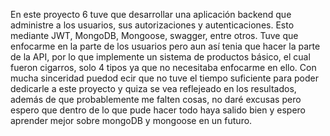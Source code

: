 En este proyecto 6 tuve que desarrollar una aplicación backend que administre a los usuarios, sus autorizaciones y autenticaciones. Esto mediante JWT, MongoDB, Mongoose, swagger, entre otros. Tuve que enfocarme en la parte de los usuarios pero aun así tenia que hacer la parte de la API, por lo que implemente un sistema de productos básico, el cual fueron cigarros, solo 4 tipos ya que no necesitaba enfocarme en ello. Con mucha sinceridad puedod ecir que no tuve el tiempo suficiente para poder dedicarle a este proyecto y quiza se vea reflejeado en los resultados, además de que probablemente me falten cosas, no daré excusas pero espero que dentro de lo que pude hacer todo haya salido bien y espero aprender mejor sobre mongoDB y mongoose en un futuro.